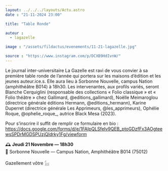 ```yaml
---
layout: ../../../layouts/Actu.astro
date : "21-11-2024 23:00"

title: "Table Ronde"

auteur :
  - lagazelle

image : "/assets/fildactus/evenements/11-21-lagazelle.jpg"

source : "https://www.instagram.com/p/DCXB9HdIvnW/"
---
```


Le journal inter-universitaire La Gazelle est ravi de vous convier à sa première table ronde de l’année qui portera sur les maisons d’édition et les jeunes auteur.ice.s. Elle aura lieu à Sorbonne Nouvelle, campus Nation (amphithéâtre B014) à 18h30. Les intervenantes, aux profils variés, seront Blanche Cerquiglini (responsable des collections « Folio classique » et « Folio théâtre » chez Gallimard, @editions_gallimard), Noëlle Meimaroglou (directrice générale éditions Hermann, @editions_hermann), Karine Duperret (directrice générale Les Apprimeurs, @les_apprimeurs), Ophélie Roque, @ophelie_roque_, autrice Black Mesa (2023).

Pour s’inscrire il suffit de remplir ce formulaire en bio : https://docs.google.com/forms/d/e/1FAIpQLSfeIv9QEB_ptoGDzfFx3AOgteewsSPDrMGDSPUzjQIdrky1Fg/viewform

🕰️ __Jeudi 21 Novembre — 18h30__  
📍 Sorbonne Nouvelle — Campus Nation, Amphithéâtre B014 (75012)

Gazellement vôtre 𓃴

